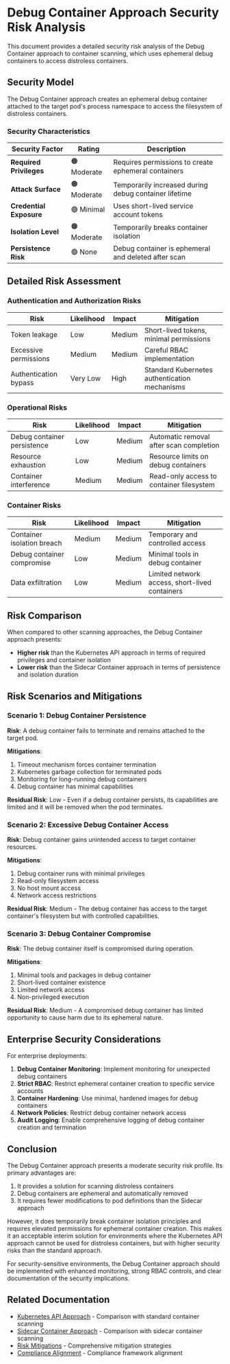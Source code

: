 # Debug Container Approach Security Risk Analysis

This document provides a detailed security risk analysis of the Debug Container approach to container scanning, which uses ephemeral debug containers to access distroless containers.

## Security Model

The Debug Container approach creates an ephemeral debug container attached to the target pod's process namespace to access the filesystem of distroless containers.

### Security Characteristics

| Security Factor | Rating | Description |
|-----------------|--------|-------------|
| **Required Privileges** | 🟠 Moderate | Requires permissions to create ephemeral containers |
| **Attack Surface** | 🟠 Moderate | Temporarily increased during debug container lifetime |
| **Credential Exposure** | 🟢 Minimal | Uses short-lived service account tokens |
| **Isolation Level** | 🟠 Moderate | Temporarily breaks container isolation |
| **Persistence Risk** | 🟢 None | Debug container is ephemeral and deleted after scan |

## Detailed Risk Assessment

### Authentication and Authorization Risks

| Risk | Likelihood | Impact | Mitigation |
|------|------------|--------|------------|
| Token leakage | Low | Medium | Short-lived tokens, minimal permissions |
| Excessive permissions | Medium | Medium | Careful RBAC implementation |
| Authentication bypass | Very Low | High | Standard Kubernetes authentication mechanisms |

### Operational Risks

| Risk | Likelihood | Impact | Mitigation |
|------|------------|--------|------------|
| Debug container persistence | Low | Medium | Automatic removal after scan completion |
| Resource exhaustion | Low | Medium | Resource limits on debug containers |
| Container interference | Medium | Medium | Read-only access to container filesystem |

### Container Risks

| Risk | Likelihood | Impact | Mitigation |
|------|------------|--------|------------|
| Container isolation breach | Medium | Medium | Temporary and controlled access |
| Debug container compromise | Low | Medium | Minimal tools in debug container |
| Data exfiltration | Low | Medium | Limited network access, short-lived containers |

## Risk Comparison

When compared to other scanning approaches, the Debug Container approach presents:

- **Higher risk** than the Kubernetes API approach in terms of required privileges and container isolation
- **Lower risk** than the Sidecar Container approach in terms of persistence and isolation duration

## Risk Scenarios and Mitigations

### Scenario 1: Debug Container Persistence

**Risk**: A debug container fails to terminate and remains attached to the target pod.

**Mitigations**:

1. Timeout mechanism forces container termination
2. Kubernetes garbage collection for terminated pods
3. Monitoring for long-running debug containers
4. Debug container has minimal capabilities

**Residual Risk**: Low - Even if a debug container persists, its capabilities are limited and it will be removed when the pod terminates.

### Scenario 2: Excessive Debug Container Access

**Risk**: Debug container gains unintended access to target container resources.

**Mitigations**:

1. Debug container runs with minimal privileges
2. Read-only filesystem access
3. No host mount access
4. Network access restrictions

**Residual Risk**: Medium - The debug container has access to the target container's filesystem but with controlled capabilities.

### Scenario 3: Debug Container Compromise

**Risk**: The debug container itself is compromised during operation.

**Mitigations**:

1. Minimal tools and packages in debug container
2. Short-lived container existence
3. Limited network access
4. Non-privileged execution

**Residual Risk**: Medium - A compromised debug container has limited opportunity to cause harm due to its ephemeral nature.

## Enterprise Security Considerations

For enterprise deployments:

1. **Debug Container Monitoring**: Implement monitoring for unexpected debug containers
2. **Strict RBAC**: Restrict ephemeral container creation to specific service accounts
3. **Container Hardening**: Use minimal, hardened images for debug containers
4. **Network Policies**: Restrict debug container network access
5. **Audit Logging**: Enable comprehensive logging of debug container creation and termination

## Conclusion

The Debug Container approach presents a moderate security risk profile. Its primary advantages are:

1. It provides a solution for scanning distroless containers
2. Debug containers are ephemeral and automatically removed
3. It requires fewer modifications to pod definitions than the Sidecar approach

However, it does temporarily break container isolation principles and requires elevated permissions for ephemeral container creation. This makes it an acceptable interim solution for environments where the Kubernetes API approach cannot be used for distroless containers, but with higher security risks than the standard approach.

For security-sensitive environments, the Debug Container approach should be implemented with enhanced monitoring, strong RBAC controls, and clear documentation of the security implications.

## Related Documentation

- [Kubernetes API Approach](kubernetes-api.md) - Comparison with standard container scanning
- [Sidecar Container Approach](sidecar-container.md) - Comparison with sidecar container scanning
- [Risk Mitigations](mitigations.md) - Comprehensive mitigation strategies
- [Compliance Alignment](../compliance/approach-comparison.md) - Compliance framework alignment
